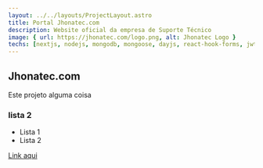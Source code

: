 ```yaml
---
layout: ../../layouts/ProjectLayout.astro
title: Portal Jhonatec.com
description: Website oficial da empresa de Suporte Técnico
image: { url: https://jhonatec.com/logo.png, alt: Jhonatec Logo }
techs: [nextjs, nodejs, mongodb, mongoose, dayjs, react-hook-forms, jwt, atlas, vercel, railway, materialui, fullstack]
---
```


## Jhonatec.com

Este projeto alguma coisa

### lista 2

- Lista 1
- Lista 2

[Link aqui](https:/jhonatec.com/ "Jhonatec.com")
